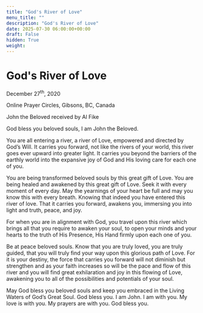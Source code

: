 ```yaml
---
title: "God's River of Love"
menu_title: ""
description: "God's River of Love"
date: 2025-07-30 06:00:00+00:00
draft: False
hidden: True
weight:
---
```

# God's River of Love

December 27<sup>th</sup>, 2020

Online Prayer Circles, Gibsons, BC, Canada

John the Beloved received by Al Fike

God bless you beloved souls, I am John the Beloved.

You are all entering a river, a river of Love, empowered and directed by God’s Will. It carries you forward, not like the rivers of your world, this river goes ever upward into greater light. It carries you beyond the barriers of the earthly world into the expansive joy of God and His loving care for each one of you.

You are being transformed beloved souls by this great gift of Love. You are being healed and awakened by this great gift of Love. Seek it with every moment of every day. May the yearnings of your heart be full and may you know this with every breath. Knowing that indeed you have entered this river of love. That it carries you forward, awakens you, immersing you into light and truth, peace, and joy.

For when you are in alignment with God, you travel upon this river which brings all that you require to awaken your soul, to open your minds and your hearts to the truth of His Presence, His Hand firmly upon each one of you.

Be at peace beloved souls. Know that you are truly loved, you are truly guided, that you will truly find your way upon this glorious path of Love. For it is your destiny, the force that carries you forward will not diminish but strengthen and as your faith increases so will be the pace and flow of this river and you will find great exhilaration and joy in this flowing of Love, awakening you to all of the possibilities and potentials of your soul.

May God bless you beloved souls and keep you embraced in the Living Waters of God’s Great Soul. God bless you. I am John. I am with you. My love is with you. My prayers are with you. God bless you.
